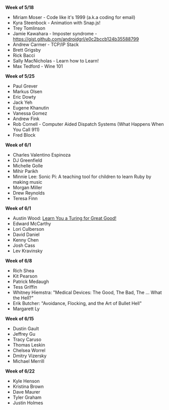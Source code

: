 **Week of 5/18**

* Miriam Moser - Code like it's 1999 (a.k.a coding for email)
* Kyra Steenbock - Animation with Snap.js!
* Trey Tomlinson
* Jamie Kawahara - Imposter syndrome - https://gist.github.com/androidgrl/e0c2bccb124b35588799
* Andrew Carmer - TCP/IP Stack 
* Brett Grigsby
* Rick Bacci
* Sally MacNicholas - Learn how to Learn!
* Max Tedford - Wine 101

**Week of 5/25**

* Paul Grever
* Markus Olsen
* Eric Dowty
* Jack Yeh
* Eugene Khanutin
* Vanessa Gomez
* Andrew Fink
* Rob Cornell - Computer Aided Dispatch Systems (What Happens When You Call 911)
* Fred Block

**Week of 6/1**

* Charles Valentino Espinoza
* DJ Greenfield
* Michelle Golle
* Mihir Parikh
* Minnie Lee: Sonic Pi: A teaching tool for children to learn Ruby by making music
* Morgan Miller
* Drew Reynolds
* Teresa Finn

**Week of 6/1**

* Austin Wood: [Learn You a Turing for Great Good!](https://gist.github.com/indiesquidge/a60dc4846548c0d9a88c)
* Edward McCarthy
* Lori Culberson
* David Daniel
* Kenny Chen
* Josh Cass
* Lev Kravinsky

**Week of 6/8**

* Rich Shea
* Kit Pearson
* Patrick Medaugh
* Tess Griffin
* Whitney Hiemstra: "Medical Devices: The Good, The Bad, The … What the Hell?"
* Erik Butcher: "Avoidance, Flocking, and the Art of Bullet Hell"
* Margarett Ly

**Week of 6/15**

* Dustin Gault
* Jeffrey Gu
* Tracy Caruso
* Thomas Leskin
* Chelsea Worrel
* Dmitry Vizersky
* Michael Merrill

**Week of 6/22**

* Kyle Henson
* Kristina Brown
* Dave Maurer
* Tyler Graham
* Justin Holmes

